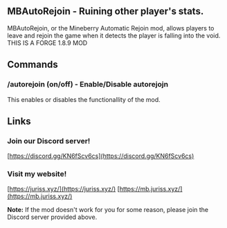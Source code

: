 ## MBAutoRejoin - Ruining other player's stats.

MBAutoRejoin, or the Mineberry Automatic Rejoin mod, allows players to leave and rejoin the game when it detects the player is falling into the void. THIS IS A FORGE 1.8.9 MOD

## Commands

### /autorejoin (on/off) - Enable/Disable autorejojn
This enables or disables the functionallity of the mod.

## Links

### Join our Discord server!
[https://discord.gg/KN6fScv6cs](https://discord.gg/KN6fScv6cs)

### Visit my website!
[https://juriss.xyz/](https://juriss.xyz/)
[https://mb.juriss.xyz/](https://mb.juriss.xyz/)

**Note:** If the mod doesn't work for you for some reason, please join the Discord server provided above.
